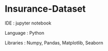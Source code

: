 # Insurance-Dataset
IDE : jupyter notebook

Language : Python

Libraries : Numpy, Pandas, Matplotlib, Seaborn
